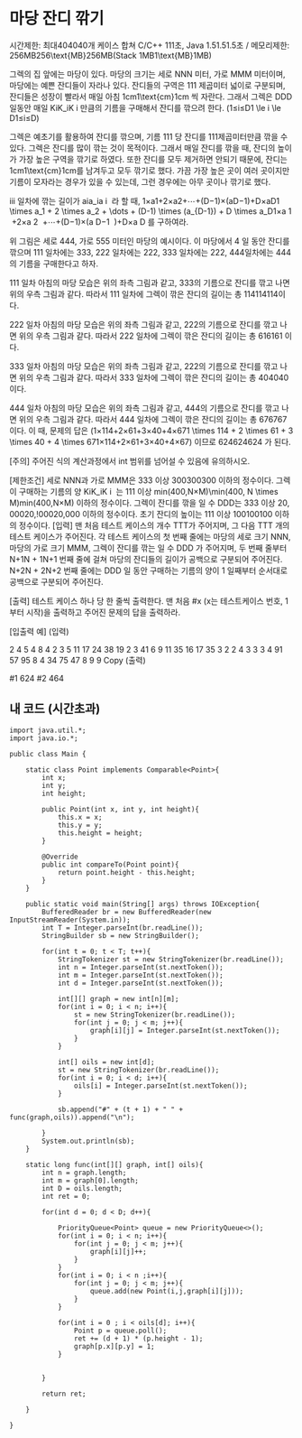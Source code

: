 # 마당 잔디 깎기
시간제한: 최대404040개 케이스 합쳐 C/C++ 111초, Java 1.51.51.5초 / 메모리제한: 256MB256\text{MB}256MB(Stack 1MB1\text{MB}1MB)

그렉의 집 앞에는 마당이 있다. 마당의 크기는 세로 NNN 미터, 가로 MMM 미터이며, 마당에는 예쁜 잔디들이 자라나 있다. 잔디들의 구역은 111 제곱미터 넓이로 구분되며, 잔디들은 성장이 빨라서 매일 아침 1cm1\text{cm}1cm 씩 자란다. 그래서 그렉은 DDD 일동안 매일 KiK_iK 
i
​
  만큼의 기름을 구매해서 잔디를 깎으려 한다. (1≤i≤D1 \le i \le D1≤i≤D)

그렉은 예초기를 활용하여 잔디를 깎으며, 기름 111 당 잔디를 111제곱미터만큼 깎을 수 있다. 그렉은 잔디를 많이 깎는 것이 목적이다. 그래서 매일 잔디를 깎을 때, 잔디의 높이가 가장 높은 구역을 깎기로 하였다. 또한 잔디를 모두 제거하면 안되기 때문에, 잔디는 1cm1\text{cm}1cm를 남겨두고 모두 깎기로 했다. 가끔 가장 높은 곳이 여러 곳이지만 기름이 모자라는 경우가 있을 수 있는데, 그런 경우에는 아무 곳이나 깎기로 했다.


iii 일차에 깎는 길이가 aia_ia 
i
​
  라 할 때, 1×a1+2×a2+⋯+(D−1)×(aD−1)+D×aD1 \times a_1 + 2 \times a_2 + \dots + (D-1) \times (a_{D-1}) + D \times a_D1×a 
1
​
 +2×a 
2
​
 +⋯+(D−1)×(a 
D−1
​
 )+D×a 
D
​
  를 구하여라.



위 그림은 세로 444, 가로 555 미터인 마당의 예시이다. 이 마당에서 4 일 동안 잔디를 깎으며 111 일차에는 333, 222 일차에는 222, 333 일차에는 222, 444일차에는 444의 기름을 구매한다고 하자.



111 일차 아침의 마당 모습은 위의 좌측 그림과 같고, 333의 기름으로 잔디를 깎고 나면 위의 우측 그림과 같다. 따라서 111 일차에 그렉이 깎은 잔디의 길이는 총 114114114이다.



222 일차 아침의 마당 모습은 위의 좌측 그림과 같고, 222의 기름으로 잔디를 깎고 나면 위의 우측 그림과 같다. 따라서 222 일차에 그렉이 깎은 잔디의 길이는 총 616161 이다.



333 일차 아침의 마당 모습은 위의 좌측 그림과 같고, 222의 기름으로 잔디를 깎고 나면 위의 우측 그림과 같다. 따라서 333 일차에 그렉이 깎은 잔디의 길이는 총 404040 이다.



444 일차 아침의 마당 모습은 위의 좌측 그림과 같고, 444의 기름으로 잔디를 깎고 나면 위의 우측 그림과 같다. 따라서 444 일차에 그렉이 깎은 잔디의 길이는 총 676767 이다.
이 때, 문제의 답은 (1×114+2×61+3×40+4×671 \times 114 + 2 \times 61 + 3 \times 40 + 4 \times 671×114+2×61+3×40+4×67) 이므로 624624624 가 된다.

[주의] 주어진 식의 계산과정에서 int 범위를 넘어설 수 있음에 유의하시오.

[제한조건]
세로 NNN과 가로 MMM은 333 이상 300300300 이하의 정수이다.
그렉이 구매하는 기름의 양 KiK_iK 
i
​
  는 111 이상 min⁡(400,N×M)\min(400, N \times M)min(400,N×M) 이하의 정수이다.
그렉이 잔디를 깎을 일 수 DDD는 333 이상 20, ⁣00020,\!00020,000 이하의 정수이다.
초기 잔디의 높이는 111 이상 100100100 이하의 정수이다.
[입력]
맨 처음 테스트 케이스의 개수 TTT가 주어지며, 그 다음 TTT 개의 테스트 케이스가 주어진다. 각 테스트 케이스의 첫 번째 줄에는 마당의 세로 크기 NNN, 마당의 가로 크기 MMM, 그렉이 잔디를 깎는 일 수 DDD 가 주어지며, 두 번째 줄부터 N+1N + 1N+1 번째 줄에 걸쳐 마당의 잔디들의 길이가 공백으로 구분되어 주어진다. N+2N + 2N+2 번째 줄에는 DDD 일 동안 구매하는 기름의 양이 1 일째부터 순서대로 공백으로 구분되어 주어진다.

[출력]
테스트 케이스 하나 당 한 줄씩 출력한다. 맨 처음 #x (x는 테스트케이스 번호, 1부터 시작)을 출력하고 주어진 문제의 답을 출력하라.

[입출력 예]
(입력)

2
4 5 4
8 4 2 3 5
11 17 24 38 19
2 3 41 6 9
11 35 16 17 35
3 2 2 4
3 3 3
4 91 57
95 8 4
34 75 47
8 9 9
Copy
(출력)

#1 624
#2 464

##  내 코드 (시간초과)
```
import java.util.*;
import java.io.*;

public class Main {

    static class Point implements Comparable<Point>{
        int x;
        int y;
        int height;

        public Point(int x, int y, int height){
            this.x = x;
            this.y = y;
            this.height = height;
        }

        @Override
        public int compareTo(Point point){
            return point.height - this.height;
        }
    }

    public static void main(String[] args) throws IOException{
        BufferedReader br = new BufferedReader(new InputStreamReader(System.in));
        int T = Integer.parseInt(br.readLine());
        StringBuilder sb = new StringBuilder();

        for(int t = 0; t < T; t++){
            StringTokenizer st = new StringTokenizer(br.readLine());
            int n = Integer.parseInt(st.nextToken());
            int m = Integer.parseInt(st.nextToken());
            int d = Integer.parseInt(st.nextToken());

            int[][] graph = new int[n][m];
            for(int i = 0; i < n; i++){
                st = new StringTokenizer(br.readLine());
                for(int j = 0; j < m; j++){
                    graph[i][j] = Integer.parseInt(st.nextToken());
                }
            }

            int[] oils = new int[d];
            st = new StringTokenizer(br.readLine());
            for(int i = 0; i < d; i++){
                oils[i] = Integer.parseInt(st.nextToken());
            }

            sb.append("#" + (t + 1) + " " + func(graph,oils)).append("\n");

        }
        System.out.println(sb);
    }

    static long func(int[][] graph, int[] oils){
        int n = graph.length;
        int m = graph[0].length;
        int D = oils.length;
        int ret = 0;

        for(int d = 0; d < D; d++){

            PriorityQueue<Point> queue = new PriorityQueue<>();
            for(int i = 0; i < n; i++){
                for(int j = 0; j < m; j++){
                    graph[i][j]++;
                }
            }
            for(int i = 0; i < n ;i++){
                for(int j = 0; j < m; j++){
                    queue.add(new Point(i,j,graph[i][j]));
                }
            }

            for(int i = 0 ; i < oils[d]; i++){
                Point p = queue.poll();
                ret += (d + 1) * (p.height - 1);
                graph[p.x][p.y] = 1;
            }


        }

        return ret;

    }

}

```
